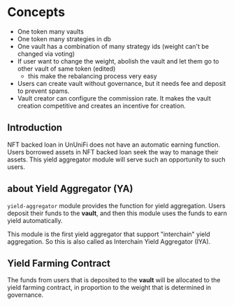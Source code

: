 # Concepts

- One token many vaults
- One token many strategies in db
- One vault has a combination of many strategy ids (weight can't be changed via voting)
- If user want to change the weight, abolish the vault and let them go to other vault of same token (edited)
  - this make the rebalancing process very easy
- Users can create vault without governance, but it needs fee and deposit to prevent spams.
- Vault creator can configure the commission rate. It makes the vault creation competitive and creates an incentive for creation.

## Introduction  

NFT backed loan in UnUniFi does not have an automatic earning function.
Users borrowed assets in NFT backed loan seek the way to manage their assets.
This yield aggregator module will serve such an opportunity to such users.

## about Yield Aggregator (YA)

`yield-aggregator` module provides the function for yield aggregation.
Users deposit their funds to the **vault**, and then this module uses the funds to earn yield automatically.

This module is the first yield aggregator that support "interchain" yield aggregation. So this is also called as Interchain Yield Aggregator (IYA).

## Yield Farming Contract

The funds from users that is deposited to the **vault** will be allocated to the yield farming contract, in proportion to the weight that is determined in governance.
